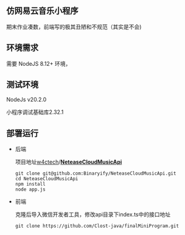 ## 仿网易云音乐小程序

期末作业凑数，前端写的极其丑陋和不规范（其实是不会)

## 环境需求

需要 NodeJS 8.12+ 环境，

## 测试环境

NodeJs v20.2.0

小程序调试基础库2.32.1

## 部署运行

- 后端

  项目地址[w4ctech](https://github.com/w4ctech)/**[NeteaseCloudMusicApi](https://github.com/w4ctech/NeteaseCloudMusicApi)**

  ```shell
  git clone git@github.com:Binaryify/NeteaseCloudMusicApi.git
  cd NeteaseCloudMusicApi
  npm install
  node app.js
  ```

- 前端 

  克隆后导入微信开发者工具，修改api目录下index.ts中的接口地址

  ```shell
  git clone https://github.com/Clost-java/finalMiniProgram.git
  ```



